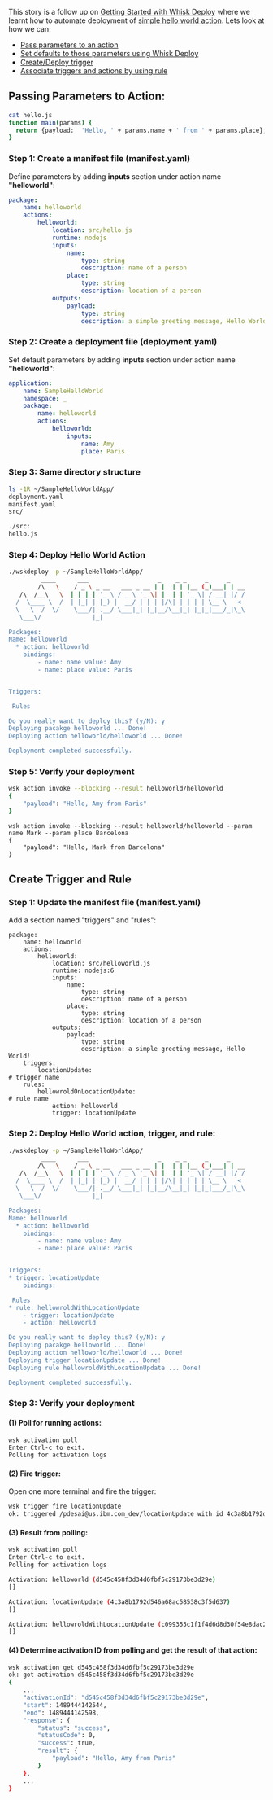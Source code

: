 This story is a follow up on [Getting Started with Whisk Deploy](https://medium.com/openwhisk/getting-started-with-whisk-deploy-cea744222585#.vv018i65l) where we learnt how to automate deployment of [simple hello world action](https://github.com/openwhisk/openwhisk/blob/master/docs/actions.md#creating-and-invoking-javascript-actions). Lets look at how we can:

* [Pass parameters to an action](https://github.com/openwhisk/openwhisk/blob/master/docs/actions.md#passing-parameters-to-an-action)
* [Set defaults to those parameters using Whisk Deploy](https://github.com/openwhisk/openwhisk/blob/master/docs/actions.md#setting-default-parameters)
* [Create/Deploy trigger](https://github.com/openwhisk/openwhisk/blob/master/docs/triggers_rules.md#creating-and-firing-triggers) 
* [Associate triggers and actions by using rule](https://github.com/openwhisk/openwhisk/blob/master/docs/triggers_rules.md#associating-triggers-and-actions-by-using-rules)

## Passing Parameters to Action:

```bash
cat hello.js
function main(params) {	
  return {payload:  'Hello, ' + params.name + ' from ' + params.place};
}
```

### Step 1: Create a manifest file (manifest.yaml)

Define parameters by adding **inputs** section under action name **"helloworld"**:

```yaml
package:
    name: helloworld
    actions:
        helloworld:
            location: src/hello.js
            runtime: nodejs
			inputs:
                name:
                    type: string
                    description: name of a person
                place:
                    type: string
                    description: location of a person
			outputs:
                payload:
                    type: string
                    description: a simple greeting message, Hello World!
```

### Step 2: Create a deployment file (deployment.yaml)

Set default parameters by adding **inputs** section under action name **"helloworld"**:

```yaml
application:
    name: SampleHelloWorld
    namespace: _
    package:
        name: helloworld
        actions:
            helloworld:
                inputs:
                    name: Amy
                    place: Paris
```

### Step 3: Same directory structure

```bash
ls -1R ~/SampleHelloWorldApp/
deployment.yaml
manifest.yaml
src/

./src:
hello.js
```

### Step 4: Deploy Hello World Action

```bash
./wskdeploy -p ~/SampleHelloWorldApp/
         ____      ___                   _    _ _     _     _
        /\   \    / _ \ _ __   ___ _ __ | |  | | |__ (_)___| | __
   /\  /__\   \  | | | | '_ \ / _ \ '_ \| |  | | '_ \| / __| |/ /
  /  \____ \  /  | |_| | |_) |  __/ | | | |/\| | | | | \__ \   <
  \   \  /  \/    \___/| .__/ \___|_| |_|__/\__|_| |_|_|___/_|\_\
   \___\/              |_|

Packages:
Name: helloworld
  * action: helloworld
    bindings:
        - name: name value: Amy
        - name: place value: Paris


Triggers:

 Rules

Do you really want to deploy this? (y/N): y
Deploying pacakge helloworld ... Done!
Deploying action helloworld/helloworld ... Done!

Deployment completed successfully.
```

### Step 5: Verify your deployment

```bash
wsk action invoke --blocking --result helloworld/helloworld
{
    "payload": "Hello, Amy from Paris"
}
```

```
wsk action invoke --blocking --result helloworld/helloworld --param name Mark --param place Barcelona
{
    "payload": "Hello, Mark from Barcelona"
}
```

## Create Trigger and Rule

### Step 1: Update the manifest file (manifest.yaml)

Add a section named "triggers" and "rules": 

```
package:
    name: helloworld
    actions:
        helloworld:
            location: src/helloworld.js
            runtime: nodejs:6
            inputs:
                name:
                    type: string
                    description: name of a person
                place:
                    type: string
                    description: location of a person
            outputs:
                payload:
                    type: string
                    description: a simple greeting message, Hello World!
    triggers:
        locationUpdate:															# trigger name
    rules:
        hellowroldOnLocationUpdate:												# rule name
            action: helloworld
            trigger: locationUpdate
```

### Step 2: Deploy Hello World action, trigger, and rule:

```bash
./wskdeploy -p ~/SampleHelloWorldApp/
         ____      ___                   _    _ _     _     _
        /\   \    / _ \ _ __   ___ _ __ | |  | | |__ (_)___| | __
   /\  /__\   \  | | | | '_ \ / _ \ '_ \| |  | | '_ \| / __| |/ /
  /  \____ \  /  | |_| | |_) |  __/ | | | |/\| | | | | \__ \   <
  \   \  /  \/    \___/| .__/ \___|_| |_|__/\__|_| |_|_|___/_|\_\
   \___\/              |_|

Packages:
Name: helloworld
  * action: helloworld
    bindings:
        - name: name value: Amy
        - name: place value: Paris


Triggers:
* trigger: locationUpdate
    bindings:

 Rules
* rule: hellowroldWithLocationUpdate
    - trigger: locationUpdate
    - action: helloworld

Do you really want to deploy this? (y/N): y
Deploying pacakge helloworld ... Done!
Deploying action helloworld/helloworld ... Done!
Deploying trigger locationUpdate ... Done!
Deploying rule hellowroldWithLocationUpdate ... Done!

Deployment completed successfully.
```

### Step 3: Verify your deployment

#### (1) Poll for running actions:

```bash
wsk activation poll
Enter Ctrl-c to exit.
Polling for activation logs
```

#### (2) Fire trigger:

Open one more terminal and fire the trigger:

```bash
wsk trigger fire locationUpdate
ok: triggered /pdesai@us.ibm.com_dev/locationUpdate with id 4c3a8b1792d546a68ac58538c3f5d637
```

#### (3) Result from polling:

```bash
wsk activation poll
Enter Ctrl-c to exit.
Polling for activation logs

Activation: helloworld (d545c458f3d34d6fbf5c29173be3d29e)
[]

Activation: locationUpdate (4c3a8b1792d546a68ac58538c3f5d637)
[]

Activation: hellowroldWithLocationUpdate (c099355c1f1f4d6d8d30f54e8dac2b84)
[]
```

#### (4) Determine activation ID from polling and get the result of that action: 

```bash
wsk activation get d545c458f3d34d6fbf5c29173be3d29e
ok: got activation d545c458f3d34d6fbf5c29173be3d29e
{
	...
    "activationId": "d545c458f3d34d6fbf5c29173be3d29e",
    "start": 1489444142544,
    "end": 1489444142598,
    "response": {
        "status": "success",
        "statusCode": 0,
        "success": true,
        "result": {
            "payload": "Hello, Amy from Paris"
        }
    },
	...
}
```
